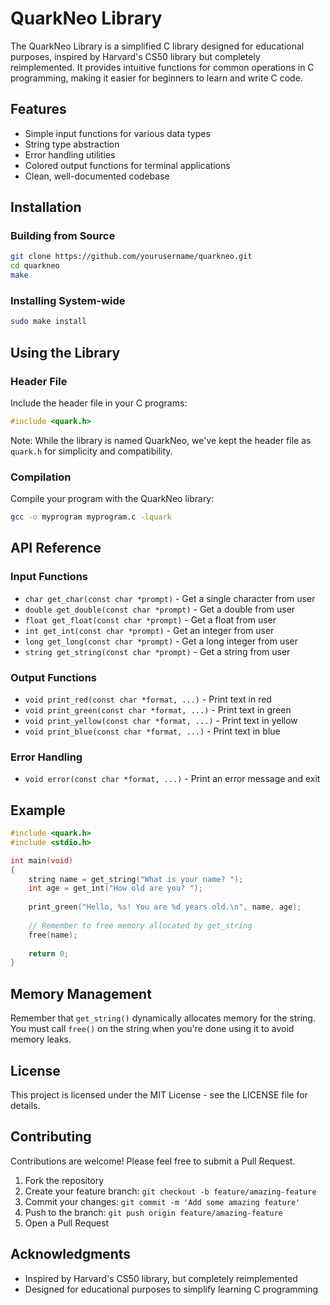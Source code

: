 # QuarkNeo Library

The QuarkNeo Library is a simplified C library designed for educational purposes, inspired by Harvard's CS50 library but completely reimplemented. It provides intuitive functions for common operations in C programming, making it easier for beginners to learn and write C code.

## Features

- Simple input functions for various data types
- String type abstraction
- Error handling utilities
- Colored output functions for terminal applications
- Clean, well-documented codebase

## Installation

### Building from Source

```bash
git clone https://github.com/yourusername/quarkneo.git
cd quarkneo
make
```

### Installing System-wide

```bash
sudo make install
```

## Using the Library

### Header File

Include the header file in your C programs:

```c
#include <quark.h>
```

Note: While the library is named QuarkNeo, we've kept the header file as `quark.h` for simplicity and compatibility.

### Compilation

Compile your program with the QuarkNeo library:

```bash
gcc -o myprogram myprogram.c -lquark
```

## API Reference

### Input Functions

- `char get_char(const char *prompt)` - Get a single character from user
- `double get_double(const char *prompt)` - Get a double from user
- `float get_float(const char *prompt)` - Get a float from user
- `int get_int(const char *prompt)` - Get an integer from user
- `long get_long(const char *prompt)` - Get a long integer from user
- `string get_string(const char *prompt)` - Get a string from user

### Output Functions

- `void print_red(const char *format, ...)` - Print text in red
- `void print_green(const char *format, ...)` - Print text in green
- `void print_yellow(const char *format, ...)` - Print text in yellow
- `void print_blue(const char *format, ...)` - Print text in blue

### Error Handling

- `void error(const char *format, ...)` - Print an error message and exit

## Example

```c
#include <quark.h>
#include <stdio.h>

int main(void)
{
    string name = get_string("What is your name? ");
    int age = get_int("How old are you? ");
    
    print_green("Hello, %s! You are %d years old.\n", name, age);
    
    // Remember to free memory allocated by get_string
    free(name);
    
    return 0;
}
```

## Memory Management

Remember that `get_string()` dynamically allocates memory for the string. You must call `free()` on the string when you're done using it to avoid memory leaks.

## License

This project is licensed under the MIT License - see the LICENSE file for details.

## Contributing

Contributions are welcome! Please feel free to submit a Pull Request.

1. Fork the repository
2. Create your feature branch: `git checkout -b feature/amazing-feature`
3. Commit your changes: `git commit -m 'Add some amazing feature'`
4. Push to the branch: `git push origin feature/amazing-feature`
5. Open a Pull Request

## Acknowledgments

- Inspired by Harvard's CS50 library, but completely reimplemented
- Designed for educational purposes to simplify learning C programming
